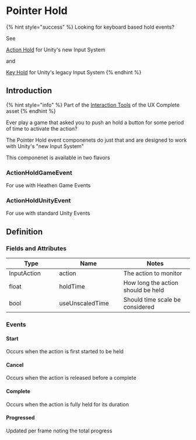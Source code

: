 # Pointer Hold

{% hint style="success" %}
Looking for keyboard based hold events?

See

[Action Hold](action-hold.md) for Unity's new Input System

and

[Key Hold](key-hold.md) for Unity's legacy Input System&#x20;
{% endhint %}

## Introduction

{% hint style="info" %}
Part of the [Interaction Tools](../learning/core-concepts/interaction-tools.md) of the UX Complete asset
{% endhint %}

Ever play a game that asked you to push an hold a button for some period of time to activate the action?

The Pointer Hold event componenets do just that and are designed to work with Unity's "new Input System"

This componenet is available in two flavors

### ActionHoldGameEvent

For use with Heathen Game Events

### ActionHoldUnityEvent

For use with standard Unity Events

## Definition

### Fields and Attributes

<table><thead><tr><th width="184.37677897593124">Type</th><th width="203.52728947555755">Name</th><th width="333.5407480296978">Notes</th></tr></thead><tbody><tr><td>InputAction</td><td>action</td><td>The action to monitor</td></tr><tr><td>float</td><td>holdTime</td><td>How long the action should be held</td></tr><tr><td>bool</td><td>useUnscaledTime</td><td>Should time scale be considered</td></tr></tbody></table>

### Events

#### Start

Occurs when the action is first started to be held

#### Cancel

Occurs when the action is released before a complete

#### Complete

Occurs when the action is fully held for its duration

#### Progressed

Updated per frame noting the total progress

